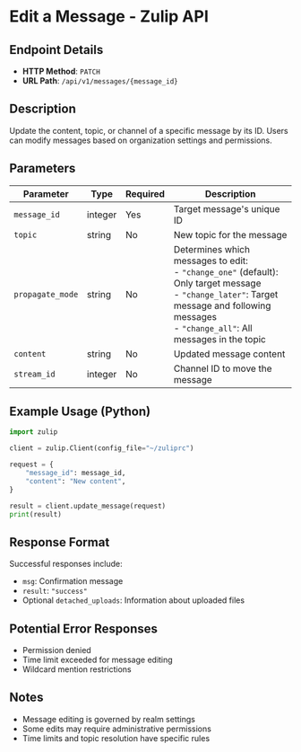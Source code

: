 # Edit a Message - Zulip API

## Endpoint Details

- **HTTP Method**: `PATCH`
- **URL Path**: `/api/v1/messages/{message_id}`

## Description

Update the content, topic, or channel of a specific message by its ID. Users can modify messages based on organization settings and permissions.

## Parameters

| Parameter | Type | Required | Description |
|-----------|------|----------|-------------|
| `message_id` | integer | Yes | Target message's unique ID |
| `topic` | string | No | New topic for the message |
| `propagate_mode` | string | No | Determines which messages to edit:<br>- `"change_one"` (default): Only target message<br>- `"change_later"`: Target message and following messages<br>- `"change_all"`: All messages in the topic |
| `content` | string | No | Updated message content |
| `stream_id` | integer | No | Channel ID to move the message |

## Example Usage (Python)

```python
import zulip

client = zulip.Client(config_file="~/zuliprc")

request = {
    "message_id": message_id,
    "content": "New content",
}

result = client.update_message(request)
print(result)
```

## Response Format

Successful responses include:
- `msg`: Confirmation message
- `result`: `"success"`
- Optional `detached_uploads`: Information about uploaded files

## Potential Error Responses

- Permission denied
- Time limit exceeded for message editing
- Wildcard mention restrictions

## Notes

- Message editing is governed by realm settings
- Some edits may require administrative permissions
- Time limits and topic resolution have specific rules